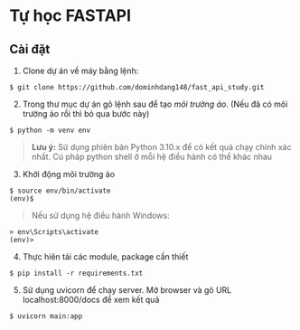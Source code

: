 # Tự học FASTAPI

## Cài đặt

1. Clone dự án về máy bằng lệnh:

```
$ git clone https://github.com/dominhdang148/fast_api_study.git
```

2. Trong thư mục dự án gõ lệnh sau để tạo _môi trường ảo_. (Nếu đã có môi trường ảo rồi thì bỏ qua bước này)

```
$ python -m venv env
```

> **Lưu ý:** Sử dụng phiên bản Python 3.10.x để có kết quả chạy chính xác nhất. Cú pháp python shell ở mỗi hệ điều hành có thể khác nhau

3. Khởi động môi trường ảo

```
$ source env/bin/activate
(env)$
```

> Nếu sử dụng hệ điều hành Windows:

```
> env\Scripts\activate
(env)>
```

4. Thực hiên tải các module, package cần thiết

```
$ pip install -r requirements.txt
```

5. Sử dụng uvicorn để chạy server. Mở browser và gõ URL localhost:8000/docs để xem kết quả

```
$ uvicorn main:app
```
